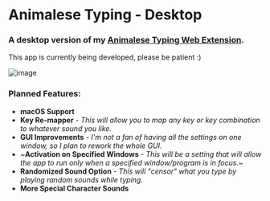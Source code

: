 # Animalese Typing - Desktop

### A desktop version of my [Animalese Typing Web Extension](https://www.youtube.com/watch?v=wdxvKpUY7q8).

This app is currently being developed, please be patient :)

![image](https://github.com/user-attachments/assets/affa4bba-e9ca-4be8-9c22-3b60e7c8f76f)

### Planned Features:
- **macOS Support**
- **Key Re-mapper** - *This will allow you to map any key or key combination to whatever sound you like.*
- **GUI Improvements** - *I'm not a fan of having all the settings on one window, so I plan to rework the whole GUI.*
- ~**Activation on Specified Windows** - *This will be a setting that will allow the app to run only when a specified window/program is in focus.*~
- **Randomized Sound Option** - *This will "censor" what you type by playing random sounds while typing.*
- **More Special Character Sounds**
